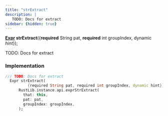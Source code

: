 ```yaml
---
title: "strExtract"
description: |
   TODO: Docs for extract
sidebar: {hidden: true}
---
```

<span class="dart-code"><strong>[Expr] strExtract</strong>({<span class="nobr"><strong>required</strong> String pat</span>, <span class="nobr"><strong>required</strong> int groupIndex</span>, <span class="nobr">dynamic <i>hint</i></span>});</span>

 TODO: Docs for extract
### Implementation
```dart
/// TODO: Docs for extract
  Expr strExtract(
          {required String pat, required int groupIndex, dynamic hint}) =>
      RustLib.instance.api.exprStrExtract(
        that: this,
        pat: pat,
        groupIndex: groupIndex,
      );
```

[Expr]: /reference/classes/expr/